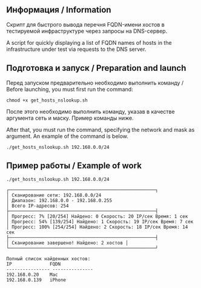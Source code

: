 ## Информация / Information

Скрипт для быстрого вывода перечня FQDN-имени хостов в тестируемой инфраструктуре через запросы на DNS-сервер.

A script for quickly displaying a list of FQDN names of hosts in the infrastructure under test via requests to the DNS server.

## Подготовка и запуск / Preparation and launch

Перед запуском предварительно необходимо выполнить команду / Before launching, you must first run the command:

```
chmod +x get_hosts_nslookup.sh
```

После этого необходимо выполнить команду, указав в качестве аргумента сеть и маску. Пример команды ниже.

After that, you must run the command, specifying the network and mask as argument. An example of the command is below.

```
./get_hosts_nslookup.sh 192.168.0.0/24
```

## Пример работы / Example of work

```
./get_hosts_nslookup.sh 192.168.0.0/24

┌──────────────────────────────────────────────────────┐
│ Сканирование сети: 192.168.0.0/24
│ Диапазон: 192.168.0.0 - 192.168.0.255
│ Всего IP-адресов: 254
├──────────────────────────────────────────────────────┤
│ Прогресс: 7% [20/254] Найдено: 0 Скорость: 20 IP/сек Время: 1 сек
│ Прогресс: 54% [139/254] Найдено: 1 Скорость: 19 IP/сек Время: 7 сек
│ Прогресс: 100% [254/254] Найдено: 2 Скорость: 18 IP/сек Время: 14 сек
├──────────────────────────────────────────────────────┤
│ Сканирование завершено! Найдено: 2 хостов │
└──────────────────────────────────────────────────────┘

Полный список найденных хостов:
IP              FQDN
---------------- ---------------
192.168.0.20    Mac
192.168.0.139   iPhone
```


